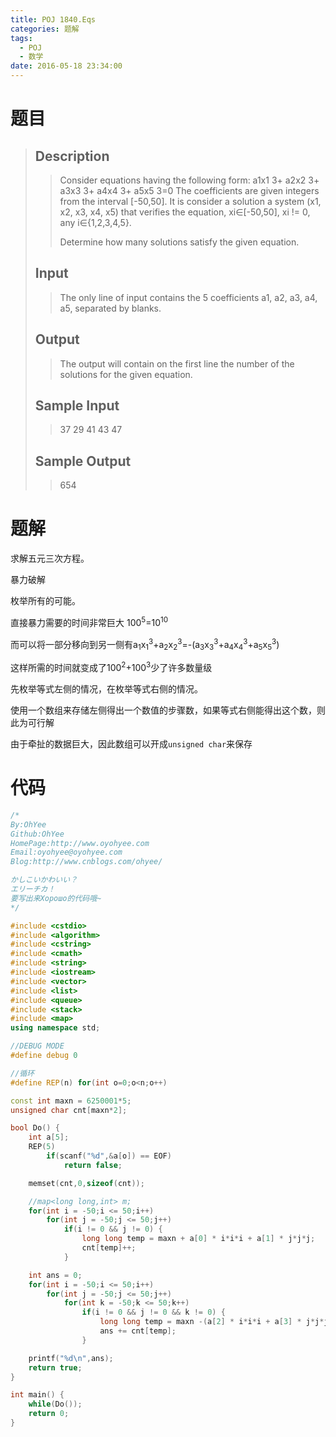 ```yaml
---
title: POJ 1840.Eqs
categories: 题解
tags:
  - POJ
  - 数学
date: 2016-05-18 23:34:00
---
```


# 题目


> ## Description
> 
> > Consider equations having the following form: 
> > a1x1 3+ a2x2 3+ a3x3 3+ a4x4 3+ a5x5 3=0 
> > The coefficients are given integers from the interval [-50,50]. 
> > It is consider a solution a system (x1, x2, x3, x4, x5) that verifies the equation, xi∈[-50,50], xi != 0, any i∈{1,2,3,4,5}. 
> > 
> > Determine how many solutions satisfy the given equation. 
> <!--more-->
> ## Input
> 
> > The only line of input contains the 5 coefficients a1, a2, a3, a4, a5, separated by blanks.
> 
> ## Output
> 
> > The output will contain on the first line the number of the solutions for the given equation.
> 
> ## Sample Input
> 
> > 37 29 41 43 47
> 
> ## Sample Output
> 
> > 654

# 题解

求解五元三次方程。

暴力破解

枚举所有的可能。

直接暴力需要的时间非常巨大 100<sup>5</sup>=10<sup>10</sup>

而可以将一部分移向到另一侧有a<sub>1</sub>x<sub>1</sub><sup>3</sup>+a<sub>2</sub>x<sub>2</sub><sup>3</sup>=-(a<sub>3</sub>x<sub>3</sub><sup>3</sup>+a<sub>4</sub>x<sub>4</sub><sup>3</sup>+a<sub>5</sub>x<sub>5</sub><sup>3</sup>)

这样所需的时间就变成了100<sup>2</sup>+100<sup>3</sup>少了许多数量级

 

先枚举等式左侧的情况，在枚举等式右侧的情况。

使用一个数组来存储左侧得出一个数值的步骤数，如果等式右侧能得出这个数，则此为可行解

 

由于牵扯的数据巨大，因此数组可以开成`unsigned char`来保存

  
# 代码

```cpp
/*
By:OhYee
Github:OhYee
HomePage:http://www.oyohyee.com
Email:oyohyee@oyohyee.com
Blog:http://www.cnblogs.com/ohyee/

かしこいかわいい？
エリーチカ！
要写出来Хорошо的代码哦~
*/

#include <cstdio>
#include <algorithm>
#include <cstring>
#include <cmath>
#include <string>
#include <iostream>
#include <vector>
#include <list>
#include <queue>
#include <stack>
#include <map>
using namespace std;

//DEBUG MODE
#define debug 0

//循环
#define REP(n) for(int o=0;o<n;o++)

const int maxn = 6250001*5;
unsigned char cnt[maxn*2];

bool Do() {
    int a[5];
    REP(5)
        if(scanf("%d",&a[o]) == EOF)
            return false;

    memset(cnt,0,sizeof(cnt));

    //map<long long,int> m;
    for(int i = -50;i <= 50;i++)
        for(int j = -50;j <= 50;j++)
            if(i != 0 && j != 0) {
                long long temp = maxn + a[0] * i*i*i + a[1] * j*j*j;
                cnt[temp]++;
            }

    int ans = 0;
    for(int i = -50;i <= 50;i++)
        for(int j = -50;j <= 50;j++)
            for(int k = -50;k <= 50;k++)
                if(i != 0 && j != 0 && k != 0) {
                    long long temp = maxn -(a[2] * i*i*i + a[3] * j*j*j + a[4] * k*k*k);
                    ans += cnt[temp];
                }

    printf("%d\n",ans);
    return true;
}

int main() {
    while(Do());
    return 0;
}
```